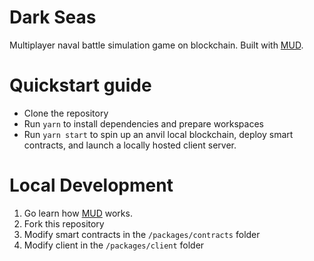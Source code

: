 # Dark Seas

Multiplayer naval battle simulation game on blockchain. Built with <a href = https://github.com/latticexyz/mud> MUD</a>.

# Quickstart guide

- Clone the repository
- Run `yarn` to install dependencies and prepare workspaces
- Run `yarn start` to spin up an anvil local blockchain, deploy smart contracts, and launch a locally hosted client server.

# Local Development

1. Go learn how <a href = https://github.com/latticexyz/mud> MUD</a> works.
2. Fork this repository
3. Modify smart contracts in the `/packages/contracts` folder
4. Modify client in the `/packages/client` folder
